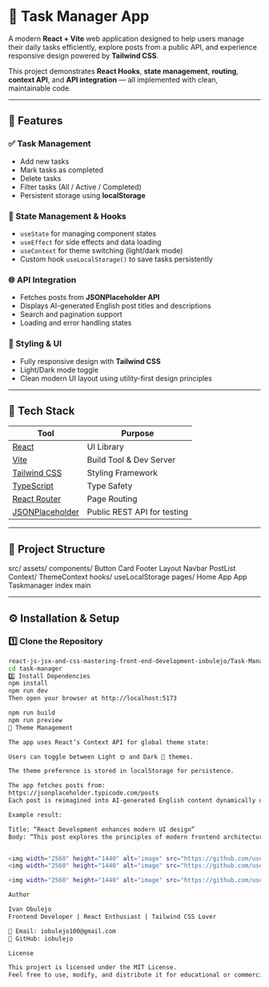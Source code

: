 # 📝 Task Manager App

A modern **React + Vite** web application designed to help users manage their daily tasks efficiently, explore posts from a public API, and experience responsive design powered by **Tailwind CSS**.  

This project demonstrates **React Hooks**, **state management**, **routing**, **context API**, and **API integration** — all implemented with clean, maintainable code.

---

## 🚀 Features

### ✅ Task Management
- Add new tasks  
- Mark tasks as completed  
- Delete tasks  
- Filter tasks (All / Active / Completed)  
- Persistent storage using **localStorage**  

### 🧠 State Management & Hooks
- `useState` for managing component states  
- `useEffect` for side effects and data loading  
- `useContext` for theme switching (light/dark mode)  
- Custom hook `useLocalStorage()` to save tasks persistently  

### 🌐 API Integration
- Fetches posts from **JSONPlaceholder API**
- Displays AI-generated English post titles and descriptions  
- Search and pagination support  
- Loading and error handling states  

### 🎨 Styling & UI
- Fully responsive design with **Tailwind CSS**  
- Light/Dark mode toggle  
- Clean modern UI layout using utility-first design principles  

---

## 🧰 Tech Stack

| Tool | Purpose |
|------|----------|
| [React](https://react.dev/) | UI Library |
| [Vite](https://vitejs.dev/) | Build Tool & Dev Server |
| [Tailwind CSS](https://tailwindcss.com/) | Styling Framework |
| [TypeScript](https://www.typescriptlang.org/) | Type Safety |
| [React Router](https://reactrouter.com/) | Page Routing |
| [JSONPlaceholder](https://jsonplaceholder.typicode.com/) | Public REST API for testing |

---

## 📂 Project Structure
src/
   assets/
   components/
       Button
       Card
       Footer
       Layout
       Navbar
       PostList
    Context/
      ThemeContext
    hooks/
      useLocalStorage
    pages/
      Home
    App
    App
    Taskmanager
    index
    main
   
---

## ⚙️ Installation & Setup

### 1️⃣ Clone the Repository
```bash
react-js-jsx-and-css-mastering-front-end-development-iobulejo/Task-Manager
cd task-manager
2️⃣ Install Dependencies
npm install
npm run dev
Then open your browser at http://localhost:5173

npm run build
npm run preview
🌙 Theme Management

The app uses React’s Context API for global theme state:

Users can toggle between Light 🌞 and Dark 🌚 themes.

The theme preference is stored in localStorage for persistence.

The app fetches posts from:
https://jsonplaceholder.typicode.com/posts
Each post is reimagined into AI-generated English content dynamically using random topic and phrase generators.

Example result:

Title: “React Development enhances modern UI design”
Body: “This post explores the principles of modern frontend architecture that simplify everyday tasks through practical examples.”


<img width="2560" height="1440" alt="image" src="https://github.com/user-attachments/assets/73b3cdcf-37b3-4759-9d35-d81eb7c10943" />
<img width="2560" height="1440" alt="image" src="https://github.com/user-attachments/assets/f4283810-554f-4b0e-a76b-992b6c4de2f1" />

<img width="2560" height="1440" alt="image" src="https://github.com/user-attachments/assets/76ea91e7-0ad2-493c-9efe-95ce4c9e7642" />

Author

Ivan Obulejo
Frontend Developer | React Enthusiast | Tailwind CSS Lover

📧 Email: iobulejo100@gmail.com
🐙 GitHub: iobulejo

License

This project is licensed under the MIT License.
Feel free to use, modify, and distribute it for educational or commercial purposes.




  
   


